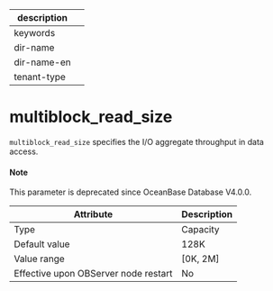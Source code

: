 |description||
|---|---|
|keywords||
|dir-name||
|dir-name-en||
|tenant-type||

multiblock_read_size
=========================================

`multiblock_read_size` specifies the I/O aggregate throughput in data access.

<main id="notice" type='explain'>
  <h4>Note</h4>
  <p>This parameter is deprecated since OceanBase Database V4.0.0. </p>
</main>


| **Attribute** | **Description** |
|------------------|------------|
| Type | Capacity |
| Default value | 128K |
| Value range | \[0K, 2M\] |
| Effective upon OBServer node restart | No |


